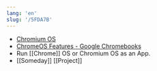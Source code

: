 ```yaml
---
lang: 'en'
slug: '/5FDA7B'
---
```


- [Chromium OS](https://www.chromium.org/chromium-os/)
- [ChromeOS Features - Google Chromebooks](https://www.google.com/chromebook/chrome-os/)
- Run [[Chrome]] OS or Chromium OS as an App.
- [[Someday]] [[Project]]

